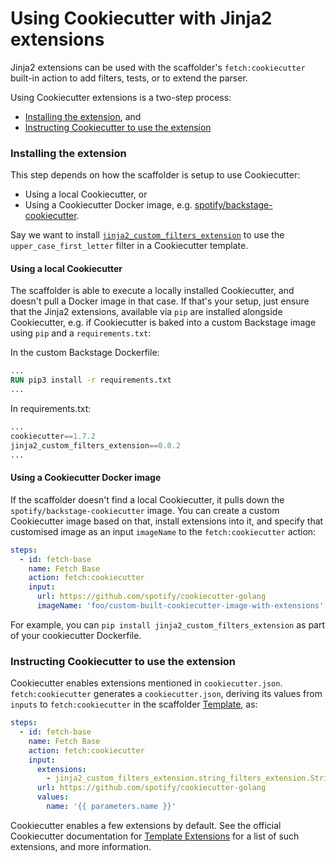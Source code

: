 # Using Cookiecutter with Jinja2 extensions

Jinja2 extensions can be used with the scaffolder's `fetch:cookiecutter` built-in action to add filters, tests, or to extend the parser.

Using Cookiecutter extensions is a two-step process:

- [Installing the extension](#installing-the-extension), and
- [Instructing Cookiecutter to use the extension](#instructing-cookiecutter-to-use-the-extension)

### Installing the extension

This step depends on how the scaffolder is setup to use Cookiecutter:

- Using a local Cookiecutter, or
- Using a Cookiecutter Docker image, e.g. [spotify/backstage-cookiecutter](https://github.com/backstage/backstage/blob/37e35b91/plugins/scaffolder-backend/scripts/Cookiecutter.dockerfile).

Say we want to install [`jinja2_custom_filters_extension`](https://pypi.org/project/jinja2-custom-filters-extension/) to use the `upper_case_first_letter` filter in a Cookiecutter template.

#### Using a local Cookiecutter

The scaffolder is able to execute a locally installed Cookiecutter, and doesn't pull a Docker image in that case. If that's your setup, just ensure that the Jinja2 extensions, available via `pip` are installed alongside Cookiecutter, e.g. if Cookiecutter is baked into a custom Backstage image using `pip` and a `requirements.txt`:

In the custom Backstage Dockerfile:

```Dockerfile
...
RUN pip3 install -r requirements.txt
...
```

In requirements.txt:

```python
...
cookiecutter==1.7.2
jinja2_custom_filters_extension==0.0.2
...
```

#### Using a Cookiecutter Docker image

If the scaffolder doesn't find a local Cookiecutter, it pulls down the `spotify/backstage-cookiecutter` image. You can create a custom Cookiecutter image based on that, install extensions into it, and specify that customised image as an input `imageName` to the `fetch:cookiecutter` action:

```yaml
steps:
  - id: fetch-base
    name: Fetch Base
    action: fetch:cookiecutter
    input:
      url: https://github.com/spotify/cookiecutter-golang
      imageName: 'foo/custom-built-cookiecutter-image-with-extensions'
```

For example, you can `pip install jinja2_custom_filters_extension` as part of your cookiecutter Dockerfile.

### Instructing Cookiecutter to use the extension

Cookiecutter enables extensions mentioned in `cookiecutter.json`. `fetch:cookiecutter` generates a `cookiecutter.json`, deriving its values from `inputs` to `fetch:cookiecutter` in the scaffolder [Template](https://backstage.io/docs/features/software-templates/writing-templates), as:

```yaml
steps:
  - id: fetch-base
    name: Fetch Base
    action: fetch:cookiecutter
    input:
      extensions:
        - jinja2_custom_filters_extension.string_filters_extension.StringFilterExtension
      url: https://github.com/spotify/cookiecutter-golang
      values:
        name: '{{ parameters.name }}'
```

Cookiecutter enables a few extensions by default. See the official Cookiecutter documentation for [Template Extensions](https://cookiecutter.readthedocs.io/en/1.7.2/advanced/template_extensions.html) for a list of such extensions, and more information.
